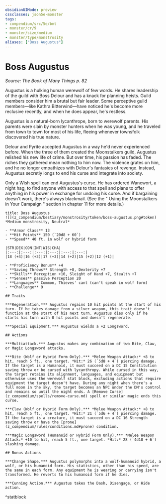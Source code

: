 ```yaml
---
obsidianUIMode: preview
cssclasses: json5e-monster
tags:
- compendium/src/5e/bmt
- monster/cr/9
- monster/size/medium
- monster/type/monstrosity
aliases: ["Boss Augustus"]
---
```

# Boss Augustus
*Source: The Book of Many Things p. 82*  

Augustus is a hulking human werewolf of few words. He shares leadership of the guild with Boss Delour and has a knack for planning heists. Guild members consider him a brutal but fair leader. Some perceptive guild members—like Kathra Bitterwind—have noticed he's become more reclusive recently, and when he does appear, he's restless.

Augustus is a natural-born lycanthrope, born to werewolf parents. His parents were slain by monster hunters when he was young, and he traveled from town to town for most of his life, fleeing whenever townsfolk discovered his true nature.

Delour and Pyrite accepted Augustus in a way he'd never experienced before. When the three of them created the Moonstalkers guild, Augustus relished his new life of crime. But over time, his passion has faded. The riches they gathered mean nothing to him now. The violence grates on him, and he no longer empathizes with Delour's fantasies of revenge. Instead, Augustus secretly longs to end his curse and integrate into society.

Only a Wish spell can end Augustus's curse. He has ordered Wanewort, a night hag, to find anyone with access to that spell and plans to offer anything in his power in exchange for undoing his curse. And if bargaining doesn't work, there's always blackmail. (See the " Using the Moonstalkers in Your Campaign " section in chapter 11 for more details.)

```ad-statblock
title: Boss Augustus
![](z_compendium/bestiary/monstrosity/token/boss-augustus.png#token)
*Medium monstrosity, Neutral*

- **Armor Class** 13 
- **Hit Points** 150 (`20d8 + 60`)
- **Speed** 40 ft. in wolf or hybrid form

|STR|DEX|CON|INT|WIS|CHA|
|:---:|:---:|:---:|:---:|:---:|:---:|
|18 (+4)|16 (+3)|17 (+3)|14 (+2)|15 (+2)|12 (+1)|

- **Proficiency Bonus** +4
- **Saving Throws** Strength +8, Dexterity +7
- **Skills** Perception +10, Sleight of Hand +7, Stealth +7
- **Senses** passive Perception 20
- **Languages** Common, Thieves' cant (can't speak in wolf form)
- **Challenge** 9

## Traits

***Regeneration.*** Augustus regains 10 hit points at the start of his turn. If he takes damage from a silver weapon, this trait doesn't function at the start of his next turn. Augustus dies only if he starts his turn with 0 hit points and doesn't regenerate.

***Special Equipment.*** Augustus wields a +2 Longsword.

## Actions

***Multiattack.*** Augustus makes any combination of two Bite, Claw, or Magic Longsword attacks.

***Bite (Wolf or Hybrid Form Only).*** *Melee Weapon Attack:* +8 to hit, reach 5 ft., one target. *Hit:* 26 (`5d8 + 4`) piercing damage. If the target is a Humanoid, it must succeed on a DC 15 Constitution saving throw or be cursed with lycanthropy. While cursed in this way, the target retains its alignment, languages, and equipment but otherwise uses the werewolf stat block, excluding actions that require equipment the target doesn't have. During any night when there's a full moon in the sky, the target becomes an NPC under the DM's control and remains so until the night ends. A [Remove Curse](z_compendium/spells/remove-curse.md) spell or similar magic ends this curse.

***Claw (Wolf or Hybrid Form Only).*** *Melee Weapon Attack:* +8 to hit, reach 5 ft., one target. *Hit:* 21 (`5d6 + 4`) piercing damage. If the target is a creature, it must succeed on a DC 16 Strength saving throw or have the [prone](z_compendium/rules/conditions.md#prone) condition.

***Magic Longsword (Humanoid or Hybrid Form Only).*** *Melee Weapon Attack:* +10 to hit, reach 5 ft., one target. *Hit:* 28 (`4d10 + 6`) slashing damage.

## Bonus Actions

***Change Shape.*** Augustus polymorphs into a wolf-humanoid hybrid, a wolf, or his humanoid form. His statistics, other than his speed, are the same in each form. Any equipment he is wearing or carrying isn't transformed. He reverts to his humanoid form if he dies.

***Cunning Action.*** Augustus takes the Dash, Disengage, or Hide action.
```
^statblock